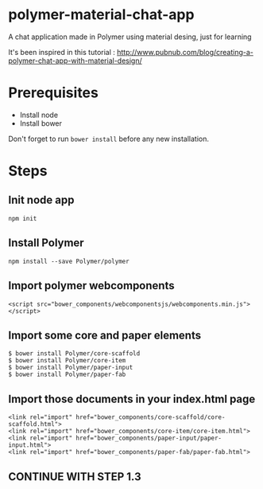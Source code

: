 # polymer-material-chat-app

A chat application made in Polymer using material desing, just for learning

It's been inspired in this tutorial : http://www.pubnub.com/blog/creating-a-polymer-chat-app-with-material-design/

# Prerequisites

- Install node
- Install bower

Don't forget to run `bower install` before any new installation.

# Steps

## Init node app

    npm init

## Install Polymer

    npm install --save Polymer/polymer

## Import polymer webcomponents

    <script src="bower_components/webcomponentsjs/webcomponents.min.js"></script>

## Import some core and paper elements

    $ bower install Polymer/core-scaffold
    $ bower install Polymer/core-item
    $ bower install Polymer/paper-input
    $ bower install Polymer/paper-fab

## Import those documents in your index.html page

    <link rel="import" href="bower_components/core-scaffold/core-scaffold.html">
    <link rel="import" href="bower_components/core-item/core-item.html">
    <link rel="import" href="bower_components/paper-input/paper-input.html">
    <link rel="import" href="bower_components/paper-fab/paper-fab.html">

## CONTINUE WITH STEP 1.3
